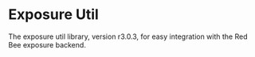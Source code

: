 # Exposure Util

The exposure util library, version r3.0.3, for easy integration with the Red Bee exposure backend.
